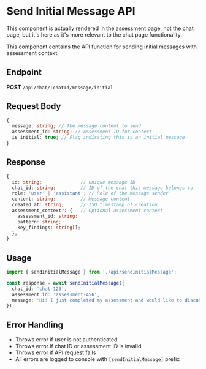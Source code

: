 # Send Initial Message API

This component is actually rendered in the assessment page, not the chat page, but it's here as it's more relevant to the chat page functionality.

This component contains the API function for sending initial messages with assessment context.

## Endpoint

**POST** `/api/chat/:chatId/message/initial`

## Request Body

```typescript
{
  message: string; // The message content to send
  assessment_id: string; // Assessment ID for context
  is_initial: true; // Flag indicating this is an initial message
}
```

## Response

```typescript
{
  id: string;              // Unique message ID
  chat_id: string;         // ID of the chat this message belongs to
  role: 'user' | 'assistant'; // Role of the message sender
  content: string;         // Message content
  created_at: string;      // ISO timestamp of creation
  assessment_context?: {   // Optional assessment context
    assessment_id: string;
    pattern: string;
    key_findings: string[];
  };
}
```

## Usage

```typescript
import { sendInitialMessage } from './api/sendInitialMessage';

const response = await sendInitialMessage({
  chat_id: 'chat-123',
  assessment_id: 'assessment-456',
  message: 'Hi! I just completed my assessment and would like to discuss my results.'
});
```

## Error Handling

- Throws error if user is not authenticated
- Throws error if chat ID or assessment ID is invalid
- Throws error if API request fails
- All errors are logged to console with `[sendInitialMessage]` prefix
